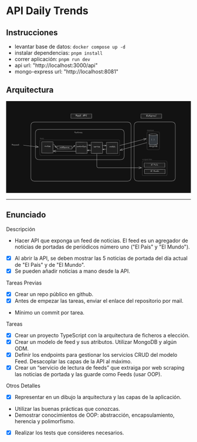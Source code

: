 # API Daily Trends

## Instrucciones

- levantar base de datos: `docker compose up -d`
- instalar dependencias: `pnpm install`
- correr aplicación: `pnpm run dev`
- api url: "http://localhost:3000/api"
- mongo-express url: "http://localhost:8081"

## Arquitectura

![app-architecture](/resources/architecture.png)

---

## Enunciado

Descripción

- Hacer API que exponga un feed de noticias. El feed es un agregador de noticias de portadas de periódicos número uno ("El País" y "El Mundo").
- [x] Al abrir la API, se deben mostrar las 5 noticias de portada del día actual de "El País" y de "El Mundo".
- [x] Se pueden añadir noticias a mano desde la API.

Tareas Previas

- [x] Crear un repo público en github.
- [x] Antes de empezar las tareas, enviar el enlace del repositorio por mail.
- Mínimo un commit por tarea.

Tareas

- [x] Crear un proyecto TypeScript con la arquitectura de ficheros a elección.
- [x] Crear un modelo de feed y sus atributos. Utilizar MongoDB y algún ODM.
- [x] Definir los endpoints para gestionar los servicios CRUD del modelo Feed. Desacoplar las capas de la API al máximo.
- [x] Crear un “servicio de lectura de feeds” que extraiga por web scraping las noticias de portada y las guarde como Feeds (usar OOP).

Otros Detalles

- [x] Representar en un dibujo la arquitectura y las capas de la aplicación.
- Utilizar las buenas prácticas que conozcas.
- Demostrar conocimientos de OOP: abstracción, encapsulamiento, herencia y polimorfismo.
- [x] Realizar los tests que consideres necesarios.
